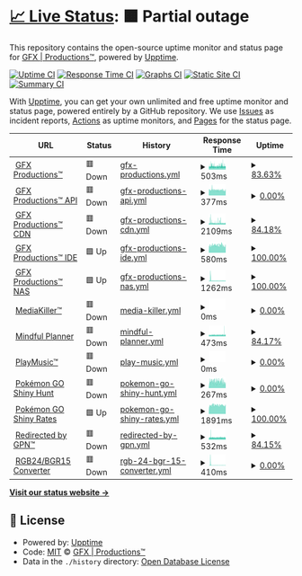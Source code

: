 # [📈 Live Status](https://gfxpronet.github.io/upptime): <!--live status--> **🟧 Partial outage**

This repository contains the open-source uptime monitor and status page for [GFX | Productions™](https://gfx-pro.net), powered by [Upptime](https://github.com/upptime/upptime).

[![Uptime CI](https://github.com/gfxpronet/upptime/workflows/Uptime%20CI/badge.svg)](https://github.com/gfxpronet/upptime/actions?query=workflow%3A%22Uptime+CI%22)
[![Response Time CI](https://github.com/gfxpronet/upptime/workflows/Response%20Time%20CI/badge.svg)](https://github.com/gfxpronet/upptime/actions?query=workflow%3A%22Response+Time+CI%22)
[![Graphs CI](https://github.com/gfxpronet/upptime/workflows/Graphs%20CI/badge.svg)](https://github.com/gfxpronet/upptime/actions?query=workflow%3A%22Graphs+CI%22)
[![Static Site CI](https://github.com/gfxpronet/upptime/workflows/Static%20Site%20CI/badge.svg)](https://github.com/gfxpronet/upptime/actions?query=workflow%3A%22Static+Site+CI%22)
[![Summary CI](https://github.com/gfxpronet/upptime/workflows/Summary%20CI/badge.svg)](https://github.com/gfxpronet/upptime/actions?query=workflow%3A%22Summary+CI%22)

With [Upptime](https://upptime.js.org), you can get your own unlimited and free uptime monitor and status page, powered entirely by a GitHub repository. We use [Issues](https://github.com/gfxpronet/upptime/issues) as incident reports, [Actions](https://github.com/gfxpronet/upptime/actions) as uptime monitors, and [Pages](https://gfxpronet.github.io/upptime) for the status page.

<!--start: status pages-->
<!-- This summary is generated by Upptime (https://github.com/upptime/upptime) -->
<!-- Do not edit this manually, your changes will be overwritten -->
<!-- prettier-ignore -->
| URL | Status | History | Response Time | Uptime |
| --- | ------ | ------- | ------------- | ------ |
| <img alt="" src="https://api.gfx-pro.net/img/icons/gpn.ico" height="13"> [GFX Productions™](https://gfx-pro.net) | 🟥 Down | [gfx-productions.yml](https://github.com/gfxpronet/upptime/commits/HEAD/history/gfx-productions.yml) | <details><summary><img alt="Response time graph" src="./graphs/gfx-productions/response-time-week.png" height="20"> 503ms</summary><br><a href="https://gfxpronet.github.io/upptime/history/gfx-productions"><img alt="Response time 709" src="https://img.shields.io/endpoint?url=https%3A%2F%2Fraw.githubusercontent.com%2Fgfxpronet%2Fupptime%2FHEAD%2Fapi%2Fgfx-productions%2Fresponse-time.json"></a><br><a href="https://gfxpronet.github.io/upptime/history/gfx-productions"><img alt="24-hour response time 534" src="https://img.shields.io/endpoint?url=https%3A%2F%2Fraw.githubusercontent.com%2Fgfxpronet%2Fupptime%2FHEAD%2Fapi%2Fgfx-productions%2Fresponse-time-day.json"></a><br><a href="https://gfxpronet.github.io/upptime/history/gfx-productions"><img alt="7-day response time 503" src="https://img.shields.io/endpoint?url=https%3A%2F%2Fraw.githubusercontent.com%2Fgfxpronet%2Fupptime%2FHEAD%2Fapi%2Fgfx-productions%2Fresponse-time-week.json"></a><br><a href="https://gfxpronet.github.io/upptime/history/gfx-productions"><img alt="30-day response time 551" src="https://img.shields.io/endpoint?url=https%3A%2F%2Fraw.githubusercontent.com%2Fgfxpronet%2Fupptime%2FHEAD%2Fapi%2Fgfx-productions%2Fresponse-time-month.json"></a><br><a href="https://gfxpronet.github.io/upptime/history/gfx-productions"><img alt="1-year response time 701" src="https://img.shields.io/endpoint?url=https%3A%2F%2Fraw.githubusercontent.com%2Fgfxpronet%2Fupptime%2FHEAD%2Fapi%2Fgfx-productions%2Fresponse-time-year.json"></a></details> | <details><summary><a href="https://gfxpronet.github.io/upptime/history/gfx-productions">83.63%</a></summary><a href="https://gfxpronet.github.io/upptime/history/gfx-productions"><img alt="All-time uptime 99.80%" src="https://img.shields.io/endpoint?url=https%3A%2F%2Fraw.githubusercontent.com%2Fgfxpronet%2Fupptime%2FHEAD%2Fapi%2Fgfx-productions%2Fuptime.json"></a><br><a href="https://gfxpronet.github.io/upptime/history/gfx-productions"><img alt="24-hour uptime 74.56%" src="https://img.shields.io/endpoint?url=https%3A%2F%2Fraw.githubusercontent.com%2Fgfxpronet%2Fupptime%2FHEAD%2Fapi%2Fgfx-productions%2Fuptime-day.json"></a><br><a href="https://gfxpronet.github.io/upptime/history/gfx-productions"><img alt="7-day uptime 83.63%" src="https://img.shields.io/endpoint?url=https%3A%2F%2Fraw.githubusercontent.com%2Fgfxpronet%2Fupptime%2FHEAD%2Fapi%2Fgfx-productions%2Fuptime-week.json"></a><br><a href="https://gfxpronet.github.io/upptime/history/gfx-productions"><img alt="30-day uptime 93.61%" src="https://img.shields.io/endpoint?url=https%3A%2F%2Fraw.githubusercontent.com%2Fgfxpronet%2Fupptime%2FHEAD%2Fapi%2Fgfx-productions%2Fuptime-month.json"></a><br><a href="https://gfxpronet.github.io/upptime/history/gfx-productions"><img alt="1-year uptime 99.47%" src="https://img.shields.io/endpoint?url=https%3A%2F%2Fraw.githubusercontent.com%2Fgfxpronet%2Fupptime%2FHEAD%2Fapi%2Fgfx-productions%2Fuptime-year.json"></a></details>
| <img alt="" src="https://api.gfx-pro.net/img/icons/gpn.ico" height="13"> [GFX Productions™ API](https://api.gfx-pro.net) | 🟥 Down | [gfx-productions-api.yml](https://github.com/gfxpronet/upptime/commits/HEAD/history/gfx-productions-api.yml) | <details><summary><img alt="Response time graph" src="./graphs/gfx-productions-api/response-time-week.png" height="20"> 377ms</summary><br><a href="https://gfxpronet.github.io/upptime/history/gfx-productions-api"><img alt="Response time 536" src="https://img.shields.io/endpoint?url=https%3A%2F%2Fraw.githubusercontent.com%2Fgfxpronet%2Fupptime%2FHEAD%2Fapi%2Fgfx-productions-api%2Fresponse-time.json"></a><br><a href="https://gfxpronet.github.io/upptime/history/gfx-productions-api"><img alt="24-hour response time 379" src="https://img.shields.io/endpoint?url=https%3A%2F%2Fraw.githubusercontent.com%2Fgfxpronet%2Fupptime%2FHEAD%2Fapi%2Fgfx-productions-api%2Fresponse-time-day.json"></a><br><a href="https://gfxpronet.github.io/upptime/history/gfx-productions-api"><img alt="7-day response time 377" src="https://img.shields.io/endpoint?url=https%3A%2F%2Fraw.githubusercontent.com%2Fgfxpronet%2Fupptime%2FHEAD%2Fapi%2Fgfx-productions-api%2Fresponse-time-week.json"></a><br><a href="https://gfxpronet.github.io/upptime/history/gfx-productions-api"><img alt="30-day response time 373" src="https://img.shields.io/endpoint?url=https%3A%2F%2Fraw.githubusercontent.com%2Fgfxpronet%2Fupptime%2FHEAD%2Fapi%2Fgfx-productions-api%2Fresponse-time-month.json"></a><br><a href="https://gfxpronet.github.io/upptime/history/gfx-productions-api"><img alt="1-year response time 535" src="https://img.shields.io/endpoint?url=https%3A%2F%2Fraw.githubusercontent.com%2Fgfxpronet%2Fupptime%2FHEAD%2Fapi%2Fgfx-productions-api%2Fresponse-time-year.json"></a></details> | <details><summary><a href="https://gfxpronet.github.io/upptime/history/gfx-productions-api">0.00%</a></summary><a href="https://gfxpronet.github.io/upptime/history/gfx-productions-api"><img alt="All-time uptime 91.55%" src="https://img.shields.io/endpoint?url=https%3A%2F%2Fraw.githubusercontent.com%2Fgfxpronet%2Fupptime%2FHEAD%2Fapi%2Fgfx-productions-api%2Fuptime.json"></a><br><a href="https://gfxpronet.github.io/upptime/history/gfx-productions-api"><img alt="24-hour uptime 0.00%" src="https://img.shields.io/endpoint?url=https%3A%2F%2Fraw.githubusercontent.com%2Fgfxpronet%2Fupptime%2FHEAD%2Fapi%2Fgfx-productions-api%2Fuptime-day.json"></a><br><a href="https://gfxpronet.github.io/upptime/history/gfx-productions-api"><img alt="7-day uptime 0.00%" src="https://img.shields.io/endpoint?url=https%3A%2F%2Fraw.githubusercontent.com%2Fgfxpronet%2Fupptime%2FHEAD%2Fapi%2Fgfx-productions-api%2Fuptime-week.json"></a><br><a href="https://gfxpronet.github.io/upptime/history/gfx-productions-api"><img alt="30-day uptime 0.00%" src="https://img.shields.io/endpoint?url=https%3A%2F%2Fraw.githubusercontent.com%2Fgfxpronet%2Fupptime%2FHEAD%2Fapi%2Fgfx-productions-api%2Fuptime-month.json"></a><br><a href="https://gfxpronet.github.io/upptime/history/gfx-productions-api"><img alt="1-year uptime 77.47%" src="https://img.shields.io/endpoint?url=https%3A%2F%2Fraw.githubusercontent.com%2Fgfxpronet%2Fupptime%2FHEAD%2Fapi%2Fgfx-productions-api%2Fuptime-year.json"></a></details>
| <img alt="" src="https://api.gfx-pro.net/img/icons/gpn.ico" height="13"> [GFX Productions™ CDN](http://gfxpronet.byethost3.com) | 🟥 Down | [gfx-productions-cdn.yml](https://github.com/gfxpronet/upptime/commits/HEAD/history/gfx-productions-cdn.yml) | <details><summary><img alt="Response time graph" src="./graphs/gfx-productions-cdn/response-time-week.png" height="20"> 2109ms</summary><br><a href="https://gfxpronet.github.io/upptime/history/gfx-productions-cdn"><img alt="Response time 2063" src="https://img.shields.io/endpoint?url=https%3A%2F%2Fraw.githubusercontent.com%2Fgfxpronet%2Fupptime%2FHEAD%2Fapi%2Fgfx-productions-cdn%2Fresponse-time.json"></a><br><a href="https://gfxpronet.github.io/upptime/history/gfx-productions-cdn"><img alt="24-hour response time 1818" src="https://img.shields.io/endpoint?url=https%3A%2F%2Fraw.githubusercontent.com%2Fgfxpronet%2Fupptime%2FHEAD%2Fapi%2Fgfx-productions-cdn%2Fresponse-time-day.json"></a><br><a href="https://gfxpronet.github.io/upptime/history/gfx-productions-cdn"><img alt="7-day response time 2109" src="https://img.shields.io/endpoint?url=https%3A%2F%2Fraw.githubusercontent.com%2Fgfxpronet%2Fupptime%2FHEAD%2Fapi%2Fgfx-productions-cdn%2Fresponse-time-week.json"></a><br><a href="https://gfxpronet.github.io/upptime/history/gfx-productions-cdn"><img alt="30-day response time 2016" src="https://img.shields.io/endpoint?url=https%3A%2F%2Fraw.githubusercontent.com%2Fgfxpronet%2Fupptime%2FHEAD%2Fapi%2Fgfx-productions-cdn%2Fresponse-time-month.json"></a><br><a href="https://gfxpronet.github.io/upptime/history/gfx-productions-cdn"><img alt="1-year response time 2078" src="https://img.shields.io/endpoint?url=https%3A%2F%2Fraw.githubusercontent.com%2Fgfxpronet%2Fupptime%2FHEAD%2Fapi%2Fgfx-productions-cdn%2Fresponse-time-year.json"></a></details> | <details><summary><a href="https://gfxpronet.github.io/upptime/history/gfx-productions-cdn">84.18%</a></summary><a href="https://gfxpronet.github.io/upptime/history/gfx-productions-cdn"><img alt="All-time uptime 99.58%" src="https://img.shields.io/endpoint?url=https%3A%2F%2Fraw.githubusercontent.com%2Fgfxpronet%2Fupptime%2FHEAD%2Fapi%2Fgfx-productions-cdn%2Fuptime.json"></a><br><a href="https://gfxpronet.github.io/upptime/history/gfx-productions-cdn"><img alt="24-hour uptime 75.02%" src="https://img.shields.io/endpoint?url=https%3A%2F%2Fraw.githubusercontent.com%2Fgfxpronet%2Fupptime%2FHEAD%2Fapi%2Fgfx-productions-cdn%2Fuptime-day.json"></a><br><a href="https://gfxpronet.github.io/upptime/history/gfx-productions-cdn"><img alt="7-day uptime 84.18%" src="https://img.shields.io/endpoint?url=https%3A%2F%2Fraw.githubusercontent.com%2Fgfxpronet%2Fupptime%2FHEAD%2Fapi%2Fgfx-productions-cdn%2Fuptime-week.json"></a><br><a href="https://gfxpronet.github.io/upptime/history/gfx-productions-cdn"><img alt="30-day uptime 93.67%" src="https://img.shields.io/endpoint?url=https%3A%2F%2Fraw.githubusercontent.com%2Fgfxpronet%2Fupptime%2FHEAD%2Fapi%2Fgfx-productions-cdn%2Fuptime-month.json"></a><br><a href="https://gfxpronet.github.io/upptime/history/gfx-productions-cdn"><img alt="1-year uptime 99.47%" src="https://img.shields.io/endpoint?url=https%3A%2F%2Fraw.githubusercontent.com%2Fgfxpronet%2Fupptime%2FHEAD%2Fapi%2Fgfx-productions-cdn%2Fuptime-year.json"></a></details>
| <img alt="" src="https://api.gfx-pro.net/img/icons/gpn.ico" height="13"> [GFX Productions™ IDE](https://code.gfx-pro.net) | 🟩 Up | [gfx-productions-ide.yml](https://github.com/gfxpronet/upptime/commits/HEAD/history/gfx-productions-ide.yml) | <details><summary><img alt="Response time graph" src="./graphs/gfx-productions-ide/response-time-week.png" height="20"> 580ms</summary><br><a href="https://gfxpronet.github.io/upptime/history/gfx-productions-ide"><img alt="Response time 614" src="https://img.shields.io/endpoint?url=https%3A%2F%2Fraw.githubusercontent.com%2Fgfxpronet%2Fupptime%2FHEAD%2Fapi%2Fgfx-productions-ide%2Fresponse-time.json"></a><br><a href="https://gfxpronet.github.io/upptime/history/gfx-productions-ide"><img alt="24-hour response time 552" src="https://img.shields.io/endpoint?url=https%3A%2F%2Fraw.githubusercontent.com%2Fgfxpronet%2Fupptime%2FHEAD%2Fapi%2Fgfx-productions-ide%2Fresponse-time-day.json"></a><br><a href="https://gfxpronet.github.io/upptime/history/gfx-productions-ide"><img alt="7-day response time 580" src="https://img.shields.io/endpoint?url=https%3A%2F%2Fraw.githubusercontent.com%2Fgfxpronet%2Fupptime%2FHEAD%2Fapi%2Fgfx-productions-ide%2Fresponse-time-week.json"></a><br><a href="https://gfxpronet.github.io/upptime/history/gfx-productions-ide"><img alt="30-day response time 688" src="https://img.shields.io/endpoint?url=https%3A%2F%2Fraw.githubusercontent.com%2Fgfxpronet%2Fupptime%2FHEAD%2Fapi%2Fgfx-productions-ide%2Fresponse-time-month.json"></a><br><a href="https://gfxpronet.github.io/upptime/history/gfx-productions-ide"><img alt="1-year response time 617" src="https://img.shields.io/endpoint?url=https%3A%2F%2Fraw.githubusercontent.com%2Fgfxpronet%2Fupptime%2FHEAD%2Fapi%2Fgfx-productions-ide%2Fresponse-time-year.json"></a></details> | <details><summary><a href="https://gfxpronet.github.io/upptime/history/gfx-productions-ide">100.00%</a></summary><a href="https://gfxpronet.github.io/upptime/history/gfx-productions-ide"><img alt="All-time uptime 99.06%" src="https://img.shields.io/endpoint?url=https%3A%2F%2Fraw.githubusercontent.com%2Fgfxpronet%2Fupptime%2FHEAD%2Fapi%2Fgfx-productions-ide%2Fuptime.json"></a><br><a href="https://gfxpronet.github.io/upptime/history/gfx-productions-ide"><img alt="24-hour uptime 100.00%" src="https://img.shields.io/endpoint?url=https%3A%2F%2Fraw.githubusercontent.com%2Fgfxpronet%2Fupptime%2FHEAD%2Fapi%2Fgfx-productions-ide%2Fuptime-day.json"></a><br><a href="https://gfxpronet.github.io/upptime/history/gfx-productions-ide"><img alt="7-day uptime 100.00%" src="https://img.shields.io/endpoint?url=https%3A%2F%2Fraw.githubusercontent.com%2Fgfxpronet%2Fupptime%2FHEAD%2Fapi%2Fgfx-productions-ide%2Fuptime-week.json"></a><br><a href="https://gfxpronet.github.io/upptime/history/gfx-productions-ide"><img alt="30-day uptime 99.78%" src="https://img.shields.io/endpoint?url=https%3A%2F%2Fraw.githubusercontent.com%2Fgfxpronet%2Fupptime%2FHEAD%2Fapi%2Fgfx-productions-ide%2Fuptime-month.json"></a><br><a href="https://gfxpronet.github.io/upptime/history/gfx-productions-ide"><img alt="1-year uptime 98.83%" src="https://img.shields.io/endpoint?url=https%3A%2F%2Fraw.githubusercontent.com%2Fgfxpronet%2Fupptime%2FHEAD%2Fapi%2Fgfx-productions-ide%2Fuptime-year.json"></a></details>
| <img alt="" src="https://api.gfx-pro.net/img/icons/gpn.ico" height="13"> [GFX Productions™ NAS](https://nas.gfx-pro.net) | 🟩 Up | [gfx-productions-nas.yml](https://github.com/gfxpronet/upptime/commits/HEAD/history/gfx-productions-nas.yml) | <details><summary><img alt="Response time graph" src="./graphs/gfx-productions-nas/response-time-week.png" height="20"> 1262ms</summary><br><a href="https://gfxpronet.github.io/upptime/history/gfx-productions-nas"><img alt="Response time 1081" src="https://img.shields.io/endpoint?url=https%3A%2F%2Fraw.githubusercontent.com%2Fgfxpronet%2Fupptime%2FHEAD%2Fapi%2Fgfx-productions-nas%2Fresponse-time.json"></a><br><a href="https://gfxpronet.github.io/upptime/history/gfx-productions-nas"><img alt="24-hour response time 1212" src="https://img.shields.io/endpoint?url=https%3A%2F%2Fraw.githubusercontent.com%2Fgfxpronet%2Fupptime%2FHEAD%2Fapi%2Fgfx-productions-nas%2Fresponse-time-day.json"></a><br><a href="https://gfxpronet.github.io/upptime/history/gfx-productions-nas"><img alt="7-day response time 1262" src="https://img.shields.io/endpoint?url=https%3A%2F%2Fraw.githubusercontent.com%2Fgfxpronet%2Fupptime%2FHEAD%2Fapi%2Fgfx-productions-nas%2Fresponse-time-week.json"></a><br><a href="https://gfxpronet.github.io/upptime/history/gfx-productions-nas"><img alt="30-day response time 1568" src="https://img.shields.io/endpoint?url=https%3A%2F%2Fraw.githubusercontent.com%2Fgfxpronet%2Fupptime%2FHEAD%2Fapi%2Fgfx-productions-nas%2Fresponse-time-month.json"></a><br><a href="https://gfxpronet.github.io/upptime/history/gfx-productions-nas"><img alt="1-year response time 1098" src="https://img.shields.io/endpoint?url=https%3A%2F%2Fraw.githubusercontent.com%2Fgfxpronet%2Fupptime%2FHEAD%2Fapi%2Fgfx-productions-nas%2Fresponse-time-year.json"></a></details> | <details><summary><a href="https://gfxpronet.github.io/upptime/history/gfx-productions-nas">100.00%</a></summary><a href="https://gfxpronet.github.io/upptime/history/gfx-productions-nas"><img alt="All-time uptime 99.53%" src="https://img.shields.io/endpoint?url=https%3A%2F%2Fraw.githubusercontent.com%2Fgfxpronet%2Fupptime%2FHEAD%2Fapi%2Fgfx-productions-nas%2Fuptime.json"></a><br><a href="https://gfxpronet.github.io/upptime/history/gfx-productions-nas"><img alt="24-hour uptime 100.00%" src="https://img.shields.io/endpoint?url=https%3A%2F%2Fraw.githubusercontent.com%2Fgfxpronet%2Fupptime%2FHEAD%2Fapi%2Fgfx-productions-nas%2Fuptime-day.json"></a><br><a href="https://gfxpronet.github.io/upptime/history/gfx-productions-nas"><img alt="7-day uptime 100.00%" src="https://img.shields.io/endpoint?url=https%3A%2F%2Fraw.githubusercontent.com%2Fgfxpronet%2Fupptime%2FHEAD%2Fapi%2Fgfx-productions-nas%2Fuptime-week.json"></a><br><a href="https://gfxpronet.github.io/upptime/history/gfx-productions-nas"><img alt="30-day uptime 99.76%" src="https://img.shields.io/endpoint?url=https%3A%2F%2Fraw.githubusercontent.com%2Fgfxpronet%2Fupptime%2FHEAD%2Fapi%2Fgfx-productions-nas%2Fuptime-month.json"></a><br><a href="https://gfxpronet.github.io/upptime/history/gfx-productions-nas"><img alt="1-year uptime 99.45%" src="https://img.shields.io/endpoint?url=https%3A%2F%2Fraw.githubusercontent.com%2Fgfxpronet%2Fupptime%2FHEAD%2Fapi%2Fgfx-productions-nas%2Fuptime-year.json"></a></details>
| <img alt="" src="https://api.gfx-pro.net/img/icons/mk.ico" height="13"> [MediaKiller™](https://mk.gfx-pro.net) | 🟥 Down | [media-killer.yml](https://github.com/gfxpronet/upptime/commits/HEAD/history/media-killer.yml) | <details><summary><img alt="Response time graph" src="./graphs/media-killer/response-time-week.png" height="20"> 0ms</summary><br><a href="https://gfxpronet.github.io/upptime/history/media-killer"><img alt="Response time 498" src="https://img.shields.io/endpoint?url=https%3A%2F%2Fraw.githubusercontent.com%2Fgfxpronet%2Fupptime%2FHEAD%2Fapi%2Fmedia-killer%2Fresponse-time.json"></a><br><a href="https://gfxpronet.github.io/upptime/history/media-killer"><img alt="24-hour response time 0" src="https://img.shields.io/endpoint?url=https%3A%2F%2Fraw.githubusercontent.com%2Fgfxpronet%2Fupptime%2FHEAD%2Fapi%2Fmedia-killer%2Fresponse-time-day.json"></a><br><a href="https://gfxpronet.github.io/upptime/history/media-killer"><img alt="7-day response time 0" src="https://img.shields.io/endpoint?url=https%3A%2F%2Fraw.githubusercontent.com%2Fgfxpronet%2Fupptime%2FHEAD%2Fapi%2Fmedia-killer%2Fresponse-time-week.json"></a><br><a href="https://gfxpronet.github.io/upptime/history/media-killer"><img alt="30-day response time 0" src="https://img.shields.io/endpoint?url=https%3A%2F%2Fraw.githubusercontent.com%2Fgfxpronet%2Fupptime%2FHEAD%2Fapi%2Fmedia-killer%2Fresponse-time-month.json"></a><br><a href="https://gfxpronet.github.io/upptime/history/media-killer"><img alt="1-year response time 459" src="https://img.shields.io/endpoint?url=https%3A%2F%2Fraw.githubusercontent.com%2Fgfxpronet%2Fupptime%2FHEAD%2Fapi%2Fmedia-killer%2Fresponse-time-year.json"></a></details> | <details><summary><a href="https://gfxpronet.github.io/upptime/history/media-killer">0.00%</a></summary><a href="https://gfxpronet.github.io/upptime/history/media-killer"><img alt="All-time uptime 60.91%" src="https://img.shields.io/endpoint?url=https%3A%2F%2Fraw.githubusercontent.com%2Fgfxpronet%2Fupptime%2FHEAD%2Fapi%2Fmedia-killer%2Fuptime.json"></a><br><a href="https://gfxpronet.github.io/upptime/history/media-killer"><img alt="24-hour uptime 0.00%" src="https://img.shields.io/endpoint?url=https%3A%2F%2Fraw.githubusercontent.com%2Fgfxpronet%2Fupptime%2FHEAD%2Fapi%2Fmedia-killer%2Fuptime-day.json"></a><br><a href="https://gfxpronet.github.io/upptime/history/media-killer"><img alt="7-day uptime 0.00%" src="https://img.shields.io/endpoint?url=https%3A%2F%2Fraw.githubusercontent.com%2Fgfxpronet%2Fupptime%2FHEAD%2Fapi%2Fmedia-killer%2Fuptime-week.json"></a><br><a href="https://gfxpronet.github.io/upptime/history/media-killer"><img alt="30-day uptime 0.00%" src="https://img.shields.io/endpoint?url=https%3A%2F%2Fraw.githubusercontent.com%2Fgfxpronet%2Fupptime%2FHEAD%2Fapi%2Fmedia-killer%2Fuptime-month.json"></a><br><a href="https://gfxpronet.github.io/upptime/history/media-killer"><img alt="1-year uptime 2.07%" src="https://img.shields.io/endpoint?url=https%3A%2F%2Fraw.githubusercontent.com%2Fgfxpronet%2Fupptime%2FHEAD%2Fapi%2Fmedia-killer%2Fuptime-year.json"></a></details>
| <img alt="" src="https://mindfulplanner.nl/img/fav.ico" height="13"> [Mindful Planner](https://mindfulplanner.nl) | 🟥 Down | [mindful-planner.yml](https://github.com/gfxpronet/upptime/commits/HEAD/history/mindful-planner.yml) | <details><summary><img alt="Response time graph" src="./graphs/mindful-planner/response-time-week.png" height="20"> 473ms</summary><br><a href="https://gfxpronet.github.io/upptime/history/mindful-planner"><img alt="Response time 545" src="https://img.shields.io/endpoint?url=https%3A%2F%2Fraw.githubusercontent.com%2Fgfxpronet%2Fupptime%2FHEAD%2Fapi%2Fmindful-planner%2Fresponse-time.json"></a><br><a href="https://gfxpronet.github.io/upptime/history/mindful-planner"><img alt="24-hour response time 465" src="https://img.shields.io/endpoint?url=https%3A%2F%2Fraw.githubusercontent.com%2Fgfxpronet%2Fupptime%2FHEAD%2Fapi%2Fmindful-planner%2Fresponse-time-day.json"></a><br><a href="https://gfxpronet.github.io/upptime/history/mindful-planner"><img alt="7-day response time 473" src="https://img.shields.io/endpoint?url=https%3A%2F%2Fraw.githubusercontent.com%2Fgfxpronet%2Fupptime%2FHEAD%2Fapi%2Fmindful-planner%2Fresponse-time-week.json"></a><br><a href="https://gfxpronet.github.io/upptime/history/mindful-planner"><img alt="30-day response time 502" src="https://img.shields.io/endpoint?url=https%3A%2F%2Fraw.githubusercontent.com%2Fgfxpronet%2Fupptime%2FHEAD%2Fapi%2Fmindful-planner%2Fresponse-time-month.json"></a><br><a href="https://gfxpronet.github.io/upptime/history/mindful-planner"><img alt="1-year response time 545" src="https://img.shields.io/endpoint?url=https%3A%2F%2Fraw.githubusercontent.com%2Fgfxpronet%2Fupptime%2FHEAD%2Fapi%2Fmindful-planner%2Fresponse-time-year.json"></a></details> | <details><summary><a href="https://gfxpronet.github.io/upptime/history/mindful-planner">84.17%</a></summary><a href="https://gfxpronet.github.io/upptime/history/mindful-planner"><img alt="All-time uptime 99.58%" src="https://img.shields.io/endpoint?url=https%3A%2F%2Fraw.githubusercontent.com%2Fgfxpronet%2Fupptime%2FHEAD%2Fapi%2Fmindful-planner%2Fuptime.json"></a><br><a href="https://gfxpronet.github.io/upptime/history/mindful-planner"><img alt="24-hour uptime 74.97%" src="https://img.shields.io/endpoint?url=https%3A%2F%2Fraw.githubusercontent.com%2Fgfxpronet%2Fupptime%2FHEAD%2Fapi%2Fmindful-planner%2Fuptime-day.json"></a><br><a href="https://gfxpronet.github.io/upptime/history/mindful-planner"><img alt="7-day uptime 84.17%" src="https://img.shields.io/endpoint?url=https%3A%2F%2Fraw.githubusercontent.com%2Fgfxpronet%2Fupptime%2FHEAD%2Fapi%2Fmindful-planner%2Fuptime-week.json"></a><br><a href="https://gfxpronet.github.io/upptime/history/mindful-planner"><img alt="30-day uptime 93.66%" src="https://img.shields.io/endpoint?url=https%3A%2F%2Fraw.githubusercontent.com%2Fgfxpronet%2Fupptime%2FHEAD%2Fapi%2Fmindful-planner%2Fuptime-month.json"></a><br><a href="https://gfxpronet.github.io/upptime/history/mindful-planner"><img alt="1-year uptime 99.47%" src="https://img.shields.io/endpoint?url=https%3A%2F%2Fraw.githubusercontent.com%2Fgfxpronet%2Fupptime%2FHEAD%2Fapi%2Fmindful-planner%2Fuptime-year.json"></a></details>
| <img alt="" src="https://api.gfx-pro.net/img/icons/playmusic.ico" height="13"> [PlayMusic™](https://music.gfxp.ro) | 🟥 Down | [play-music.yml](https://github.com/gfxpronet/upptime/commits/HEAD/history/play-music.yml) | <details><summary><img alt="Response time graph" src="./graphs/play-music/response-time-week.png" height="20"> 0ms</summary><br><a href="https://gfxpronet.github.io/upptime/history/play-music"><img alt="Response time 574" src="https://img.shields.io/endpoint?url=https%3A%2F%2Fraw.githubusercontent.com%2Fgfxpronet%2Fupptime%2FHEAD%2Fapi%2Fplay-music%2Fresponse-time.json"></a><br><a href="https://gfxpronet.github.io/upptime/history/play-music"><img alt="24-hour response time 0" src="https://img.shields.io/endpoint?url=https%3A%2F%2Fraw.githubusercontent.com%2Fgfxpronet%2Fupptime%2FHEAD%2Fapi%2Fplay-music%2Fresponse-time-day.json"></a><br><a href="https://gfxpronet.github.io/upptime/history/play-music"><img alt="7-day response time 0" src="https://img.shields.io/endpoint?url=https%3A%2F%2Fraw.githubusercontent.com%2Fgfxpronet%2Fupptime%2FHEAD%2Fapi%2Fplay-music%2Fresponse-time-week.json"></a><br><a href="https://gfxpronet.github.io/upptime/history/play-music"><img alt="30-day response time 0" src="https://img.shields.io/endpoint?url=https%3A%2F%2Fraw.githubusercontent.com%2Fgfxpronet%2Fupptime%2FHEAD%2Fapi%2Fplay-music%2Fresponse-time-month.json"></a><br><a href="https://gfxpronet.github.io/upptime/history/play-music"><img alt="1-year response time 535" src="https://img.shields.io/endpoint?url=https%3A%2F%2Fraw.githubusercontent.com%2Fgfxpronet%2Fupptime%2FHEAD%2Fapi%2Fplay-music%2Fresponse-time-year.json"></a></details> | <details><summary><a href="https://gfxpronet.github.io/upptime/history/play-music">0.00%</a></summary><a href="https://gfxpronet.github.io/upptime/history/play-music"><img alt="All-time uptime 60.05%" src="https://img.shields.io/endpoint?url=https%3A%2F%2Fraw.githubusercontent.com%2Fgfxpronet%2Fupptime%2FHEAD%2Fapi%2Fplay-music%2Fuptime.json"></a><br><a href="https://gfxpronet.github.io/upptime/history/play-music"><img alt="24-hour uptime 0.00%" src="https://img.shields.io/endpoint?url=https%3A%2F%2Fraw.githubusercontent.com%2Fgfxpronet%2Fupptime%2FHEAD%2Fapi%2Fplay-music%2Fuptime-day.json"></a><br><a href="https://gfxpronet.github.io/upptime/history/play-music"><img alt="7-day uptime 0.00%" src="https://img.shields.io/endpoint?url=https%3A%2F%2Fraw.githubusercontent.com%2Fgfxpronet%2Fupptime%2FHEAD%2Fapi%2Fplay-music%2Fuptime-week.json"></a><br><a href="https://gfxpronet.github.io/upptime/history/play-music"><img alt="30-day uptime 0.00%" src="https://img.shields.io/endpoint?url=https%3A%2F%2Fraw.githubusercontent.com%2Fgfxpronet%2Fupptime%2FHEAD%2Fapi%2Fplay-music%2Fuptime-month.json"></a><br><a href="https://gfxpronet.github.io/upptime/history/play-music"><img alt="1-year uptime 2.07%" src="https://img.shields.io/endpoint?url=https%3A%2F%2Fraw.githubusercontent.com%2Fgfxpronet%2Fupptime%2FHEAD%2Fapi%2Fplay-music%2Fuptime-year.json"></a></details>
| <img alt="" src="https://icons.duckduckgo.com/ip3/api.gfx-pro.net.ico" height="13"> [Pokémon GO Shiny Hunt](https://api.gfx-pro.net/assets/shinyHunt/v2/) | 🟥 Down | [pokemon-go-shiny-hunt.yml](https://github.com/gfxpronet/upptime/commits/HEAD/history/pokemon-go-shiny-hunt.yml) | <details><summary><img alt="Response time graph" src="./graphs/pokemon-go-shiny-hunt/response-time-week.png" height="20"> 267ms</summary><br><a href="https://gfxpronet.github.io/upptime/history/pokemon-go-shiny-hunt"><img alt="Response time 377" src="https://img.shields.io/endpoint?url=https%3A%2F%2Fraw.githubusercontent.com%2Fgfxpronet%2Fupptime%2FHEAD%2Fapi%2Fpokemon-go-shiny-hunt%2Fresponse-time.json"></a><br><a href="https://gfxpronet.github.io/upptime/history/pokemon-go-shiny-hunt"><img alt="24-hour response time 302" src="https://img.shields.io/endpoint?url=https%3A%2F%2Fraw.githubusercontent.com%2Fgfxpronet%2Fupptime%2FHEAD%2Fapi%2Fpokemon-go-shiny-hunt%2Fresponse-time-day.json"></a><br><a href="https://gfxpronet.github.io/upptime/history/pokemon-go-shiny-hunt"><img alt="7-day response time 267" src="https://img.shields.io/endpoint?url=https%3A%2F%2Fraw.githubusercontent.com%2Fgfxpronet%2Fupptime%2FHEAD%2Fapi%2Fpokemon-go-shiny-hunt%2Fresponse-time-week.json"></a><br><a href="https://gfxpronet.github.io/upptime/history/pokemon-go-shiny-hunt"><img alt="30-day response time 281" src="https://img.shields.io/endpoint?url=https%3A%2F%2Fraw.githubusercontent.com%2Fgfxpronet%2Fupptime%2FHEAD%2Fapi%2Fpokemon-go-shiny-hunt%2Fresponse-time-month.json"></a><br><a href="https://gfxpronet.github.io/upptime/history/pokemon-go-shiny-hunt"><img alt="1-year response time 372" src="https://img.shields.io/endpoint?url=https%3A%2F%2Fraw.githubusercontent.com%2Fgfxpronet%2Fupptime%2FHEAD%2Fapi%2Fpokemon-go-shiny-hunt%2Fresponse-time-year.json"></a></details> | <details><summary><a href="https://gfxpronet.github.io/upptime/history/pokemon-go-shiny-hunt">0.00%</a></summary><a href="https://gfxpronet.github.io/upptime/history/pokemon-go-shiny-hunt"><img alt="All-time uptime 91.54%" src="https://img.shields.io/endpoint?url=https%3A%2F%2Fraw.githubusercontent.com%2Fgfxpronet%2Fupptime%2FHEAD%2Fapi%2Fpokemon-go-shiny-hunt%2Fuptime.json"></a><br><a href="https://gfxpronet.github.io/upptime/history/pokemon-go-shiny-hunt"><img alt="24-hour uptime 0.00%" src="https://img.shields.io/endpoint?url=https%3A%2F%2Fraw.githubusercontent.com%2Fgfxpronet%2Fupptime%2FHEAD%2Fapi%2Fpokemon-go-shiny-hunt%2Fuptime-day.json"></a><br><a href="https://gfxpronet.github.io/upptime/history/pokemon-go-shiny-hunt"><img alt="7-day uptime 0.00%" src="https://img.shields.io/endpoint?url=https%3A%2F%2Fraw.githubusercontent.com%2Fgfxpronet%2Fupptime%2FHEAD%2Fapi%2Fpokemon-go-shiny-hunt%2Fuptime-week.json"></a><br><a href="https://gfxpronet.github.io/upptime/history/pokemon-go-shiny-hunt"><img alt="30-day uptime 0.00%" src="https://img.shields.io/endpoint?url=https%3A%2F%2Fraw.githubusercontent.com%2Fgfxpronet%2Fupptime%2FHEAD%2Fapi%2Fpokemon-go-shiny-hunt%2Fuptime-month.json"></a><br><a href="https://gfxpronet.github.io/upptime/history/pokemon-go-shiny-hunt"><img alt="1-year uptime 77.45%" src="https://img.shields.io/endpoint?url=https%3A%2F%2Fraw.githubusercontent.com%2Fgfxpronet%2Fupptime%2FHEAD%2Fapi%2Fpokemon-go-shiny-hunt%2Fuptime-year.json"></a></details>
| <img alt="" src="https://api.gfx-pro.net/img/icons/pgo.ico" height="13"> [Pokémon GO Shiny Rates](https://nas.gfx-pro.net/shiny/rates) | 🟩 Up | [pokemon-go-shiny-rates.yml](https://github.com/gfxpronet/upptime/commits/HEAD/history/pokemon-go-shiny-rates.yml) | <details><summary><img alt="Response time graph" src="./graphs/pokemon-go-shiny-rates/response-time-week.png" height="20"> 1891ms</summary><br><a href="https://gfxpronet.github.io/upptime/history/pokemon-go-shiny-rates"><img alt="Response time 2045" src="https://img.shields.io/endpoint?url=https%3A%2F%2Fraw.githubusercontent.com%2Fgfxpronet%2Fupptime%2FHEAD%2Fapi%2Fpokemon-go-shiny-rates%2Fresponse-time.json"></a><br><a href="https://gfxpronet.github.io/upptime/history/pokemon-go-shiny-rates"><img alt="24-hour response time 1882" src="https://img.shields.io/endpoint?url=https%3A%2F%2Fraw.githubusercontent.com%2Fgfxpronet%2Fupptime%2FHEAD%2Fapi%2Fpokemon-go-shiny-rates%2Fresponse-time-day.json"></a><br><a href="https://gfxpronet.github.io/upptime/history/pokemon-go-shiny-rates"><img alt="7-day response time 1891" src="https://img.shields.io/endpoint?url=https%3A%2F%2Fraw.githubusercontent.com%2Fgfxpronet%2Fupptime%2FHEAD%2Fapi%2Fpokemon-go-shiny-rates%2Fresponse-time-week.json"></a><br><a href="https://gfxpronet.github.io/upptime/history/pokemon-go-shiny-rates"><img alt="30-day response time 2031" src="https://img.shields.io/endpoint?url=https%3A%2F%2Fraw.githubusercontent.com%2Fgfxpronet%2Fupptime%2FHEAD%2Fapi%2Fpokemon-go-shiny-rates%2Fresponse-time-month.json"></a><br><a href="https://gfxpronet.github.io/upptime/history/pokemon-go-shiny-rates"><img alt="1-year response time 2043" src="https://img.shields.io/endpoint?url=https%3A%2F%2Fraw.githubusercontent.com%2Fgfxpronet%2Fupptime%2FHEAD%2Fapi%2Fpokemon-go-shiny-rates%2Fresponse-time-year.json"></a></details> | <details><summary><a href="https://gfxpronet.github.io/upptime/history/pokemon-go-shiny-rates">100.00%</a></summary><a href="https://gfxpronet.github.io/upptime/history/pokemon-go-shiny-rates"><img alt="All-time uptime 98.46%" src="https://img.shields.io/endpoint?url=https%3A%2F%2Fraw.githubusercontent.com%2Fgfxpronet%2Fupptime%2FHEAD%2Fapi%2Fpokemon-go-shiny-rates%2Fuptime.json"></a><br><a href="https://gfxpronet.github.io/upptime/history/pokemon-go-shiny-rates"><img alt="24-hour uptime 100.00%" src="https://img.shields.io/endpoint?url=https%3A%2F%2Fraw.githubusercontent.com%2Fgfxpronet%2Fupptime%2FHEAD%2Fapi%2Fpokemon-go-shiny-rates%2Fuptime-day.json"></a><br><a href="https://gfxpronet.github.io/upptime/history/pokemon-go-shiny-rates"><img alt="7-day uptime 100.00%" src="https://img.shields.io/endpoint?url=https%3A%2F%2Fraw.githubusercontent.com%2Fgfxpronet%2Fupptime%2FHEAD%2Fapi%2Fpokemon-go-shiny-rates%2Fuptime-week.json"></a><br><a href="https://gfxpronet.github.io/upptime/history/pokemon-go-shiny-rates"><img alt="30-day uptime 99.73%" src="https://img.shields.io/endpoint?url=https%3A%2F%2Fraw.githubusercontent.com%2Fgfxpronet%2Fupptime%2FHEAD%2Fapi%2Fpokemon-go-shiny-rates%2Fuptime-month.json"></a><br><a href="https://gfxpronet.github.io/upptime/history/pokemon-go-shiny-rates"><img alt="1-year uptime 99.12%" src="https://img.shields.io/endpoint?url=https%3A%2F%2Fraw.githubusercontent.com%2Fgfxpronet%2Fupptime%2FHEAD%2Fapi%2Fpokemon-go-shiny-rates%2Fuptime-year.json"></a></details>
| <img alt="" src="https://api.gfx-pro.net/img/logos/redirected.png" height="13"> [Redirected by GPN™](https://gfxp.ro) | 🟥 Down | [redirected-by-gpn.yml](https://github.com/gfxpronet/upptime/commits/HEAD/history/redirected-by-gpn.yml) | <details><summary><img alt="Response time graph" src="./graphs/redirected-by-gpn/response-time-week.png" height="20"> 532ms</summary><br><a href="https://gfxpronet.github.io/upptime/history/redirected-by-gpn"><img alt="Response time 631" src="https://img.shields.io/endpoint?url=https%3A%2F%2Fraw.githubusercontent.com%2Fgfxpronet%2Fupptime%2FHEAD%2Fapi%2Fredirected-by-gpn%2Fresponse-time.json"></a><br><a href="https://gfxpronet.github.io/upptime/history/redirected-by-gpn"><img alt="24-hour response time 541" src="https://img.shields.io/endpoint?url=https%3A%2F%2Fraw.githubusercontent.com%2Fgfxpronet%2Fupptime%2FHEAD%2Fapi%2Fredirected-by-gpn%2Fresponse-time-day.json"></a><br><a href="https://gfxpronet.github.io/upptime/history/redirected-by-gpn"><img alt="7-day response time 532" src="https://img.shields.io/endpoint?url=https%3A%2F%2Fraw.githubusercontent.com%2Fgfxpronet%2Fupptime%2FHEAD%2Fapi%2Fredirected-by-gpn%2Fresponse-time-week.json"></a><br><a href="https://gfxpronet.github.io/upptime/history/redirected-by-gpn"><img alt="30-day response time 556" src="https://img.shields.io/endpoint?url=https%3A%2F%2Fraw.githubusercontent.com%2Fgfxpronet%2Fupptime%2FHEAD%2Fapi%2Fredirected-by-gpn%2Fresponse-time-month.json"></a><br><a href="https://gfxpronet.github.io/upptime/history/redirected-by-gpn"><img alt="1-year response time 631" src="https://img.shields.io/endpoint?url=https%3A%2F%2Fraw.githubusercontent.com%2Fgfxpronet%2Fupptime%2FHEAD%2Fapi%2Fredirected-by-gpn%2Fresponse-time-year.json"></a></details> | <details><summary><a href="https://gfxpronet.github.io/upptime/history/redirected-by-gpn">84.15%</a></summary><a href="https://gfxpronet.github.io/upptime/history/redirected-by-gpn"><img alt="All-time uptime 99.80%" src="https://img.shields.io/endpoint?url=https%3A%2F%2Fraw.githubusercontent.com%2Fgfxpronet%2Fupptime%2FHEAD%2Fapi%2Fredirected-by-gpn%2Fuptime.json"></a><br><a href="https://gfxpronet.github.io/upptime/history/redirected-by-gpn"><img alt="24-hour uptime 74.90%" src="https://img.shields.io/endpoint?url=https%3A%2F%2Fraw.githubusercontent.com%2Fgfxpronet%2Fupptime%2FHEAD%2Fapi%2Fredirected-by-gpn%2Fuptime-day.json"></a><br><a href="https://gfxpronet.github.io/upptime/history/redirected-by-gpn"><img alt="7-day uptime 84.15%" src="https://img.shields.io/endpoint?url=https%3A%2F%2Fraw.githubusercontent.com%2Fgfxpronet%2Fupptime%2FHEAD%2Fapi%2Fredirected-by-gpn%2Fuptime-week.json"></a><br><a href="https://gfxpronet.github.io/upptime/history/redirected-by-gpn"><img alt="30-day uptime 93.66%" src="https://img.shields.io/endpoint?url=https%3A%2F%2Fraw.githubusercontent.com%2Fgfxpronet%2Fupptime%2FHEAD%2Fapi%2Fredirected-by-gpn%2Fuptime-month.json"></a><br><a href="https://gfxpronet.github.io/upptime/history/redirected-by-gpn"><img alt="1-year uptime 99.47%" src="https://img.shields.io/endpoint?url=https%3A%2F%2Fraw.githubusercontent.com%2Fgfxpronet%2Fupptime%2FHEAD%2Fapi%2Fredirected-by-gpn%2Fuptime-year.json"></a></details>
| <img alt="" src="https://colorslurp.com/images/app-icon.png" height="13"> [RGB24/BGR15 Converter](https://nas.gfx-pro.net/BGR15) | 🟥 Down | [rgb-24-bgr-15-converter.yml](https://github.com/gfxpronet/upptime/commits/HEAD/history/rgb-24-bgr-15-converter.yml) | <details><summary><img alt="Response time graph" src="./graphs/rgb-24-bgr-15-converter/response-time-week.png" height="20"> 410ms</summary><br><a href="https://gfxpronet.github.io/upptime/history/rgb-24-bgr-15-converter"><img alt="Response time 197" src="https://img.shields.io/endpoint?url=https%3A%2F%2Fraw.githubusercontent.com%2Fgfxpronet%2Fupptime%2FHEAD%2Fapi%2Frgb-24-bgr-15-converter%2Fresponse-time.json"></a><br><a href="https://gfxpronet.github.io/upptime/history/rgb-24-bgr-15-converter"><img alt="24-hour response time 378" src="https://img.shields.io/endpoint?url=https%3A%2F%2Fraw.githubusercontent.com%2Fgfxpronet%2Fupptime%2FHEAD%2Fapi%2Frgb-24-bgr-15-converter%2Fresponse-time-day.json"></a><br><a href="https://gfxpronet.github.io/upptime/history/rgb-24-bgr-15-converter"><img alt="7-day response time 410" src="https://img.shields.io/endpoint?url=https%3A%2F%2Fraw.githubusercontent.com%2Fgfxpronet%2Fupptime%2FHEAD%2Fapi%2Frgb-24-bgr-15-converter%2Fresponse-time-week.json"></a><br><a href="https://gfxpronet.github.io/upptime/history/rgb-24-bgr-15-converter"><img alt="30-day response time 574" src="https://img.shields.io/endpoint?url=https%3A%2F%2Fraw.githubusercontent.com%2Fgfxpronet%2Fupptime%2FHEAD%2Fapi%2Frgb-24-bgr-15-converter%2Fresponse-time-month.json"></a><br><a href="https://gfxpronet.github.io/upptime/history/rgb-24-bgr-15-converter"><img alt="1-year response time 196" src="https://img.shields.io/endpoint?url=https%3A%2F%2Fraw.githubusercontent.com%2Fgfxpronet%2Fupptime%2FHEAD%2Fapi%2Frgb-24-bgr-15-converter%2Fresponse-time-year.json"></a></details> | <details><summary><a href="https://gfxpronet.github.io/upptime/history/rgb-24-bgr-15-converter">0.00%</a></summary><a href="https://gfxpronet.github.io/upptime/history/rgb-24-bgr-15-converter"><img alt="All-time uptime 62.26%" src="https://img.shields.io/endpoint?url=https%3A%2F%2Fraw.githubusercontent.com%2Fgfxpronet%2Fupptime%2FHEAD%2Fapi%2Frgb-24-bgr-15-converter%2Fuptime.json"></a><br><a href="https://gfxpronet.github.io/upptime/history/rgb-24-bgr-15-converter"><img alt="24-hour uptime 0.00%" src="https://img.shields.io/endpoint?url=https%3A%2F%2Fraw.githubusercontent.com%2Fgfxpronet%2Fupptime%2FHEAD%2Fapi%2Frgb-24-bgr-15-converter%2Fuptime-day.json"></a><br><a href="https://gfxpronet.github.io/upptime/history/rgb-24-bgr-15-converter"><img alt="7-day uptime 0.00%" src="https://img.shields.io/endpoint?url=https%3A%2F%2Fraw.githubusercontent.com%2Fgfxpronet%2Fupptime%2FHEAD%2Fapi%2Frgb-24-bgr-15-converter%2Fuptime-week.json"></a><br><a href="https://gfxpronet.github.io/upptime/history/rgb-24-bgr-15-converter"><img alt="30-day uptime 0.00%" src="https://img.shields.io/endpoint?url=https%3A%2F%2Fraw.githubusercontent.com%2Fgfxpronet%2Fupptime%2FHEAD%2Fapi%2Frgb-24-bgr-15-converter%2Fuptime-month.json"></a><br><a href="https://gfxpronet.github.io/upptime/history/rgb-24-bgr-15-converter"><img alt="1-year uptime 2.29%" src="https://img.shields.io/endpoint?url=https%3A%2F%2Fraw.githubusercontent.com%2Fgfxpronet%2Fupptime%2FHEAD%2Fapi%2Frgb-24-bgr-15-converter%2Fuptime-year.json"></a></details>

<!--end: status pages-->

[**Visit our status website →**](https://gfxpronet.github.io/upptime)

## 📄 License

- Powered by: [Upptime](https://github.com/upptime/upptime)
- Code: [MIT](./LICENSE) © [GFX | Productions™](https://gfx-pro.net)
- Data in the `./history` directory: [Open Database License](https://opendatacommons.org/licenses/odbl/1-0/)
